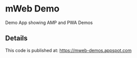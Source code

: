 mWeb Demo
==================

Demo App showing AMP and PWA Demos

## Details
This code is published at: https://mweb-demos.appspot.com